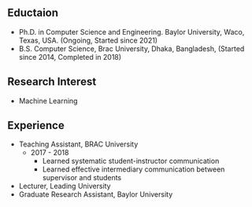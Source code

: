 ## Eductaion

- Ph.D. in Computer Science and Engineering. Baylor University, Waco, Texas, USA. (Ongoing, Started since 2021)
- B.S. Computer Science, Brac University, Dhaka, Bangladesh, (Started since 2014, Completed in 2018)

## Research Interest
- Machine Learning

## Experience
- Teaching Assistant, BRAC University
  - 2017 - 2018
    - Learned systematic student-instructor communication
    - Learned effective intermediary communication between supervisor and students
- Lecturer, Leading University
- Graduate Research Assistant, Baylor University
